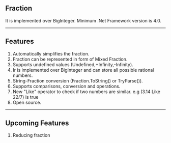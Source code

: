 ## Fraction ##
It is implemented over BigInteger. Minimum .Net Framework version is 4.0.

----------

## Features ##

 1. Automatically simplifies the fraction.
 2. Fraction can be represented in form of Mixed Fraction.
 3. Supports undefined values (Undefined,+Infinity,-Infinity).
 4. Ir is implemented over BigInteger and can store all possible rational numbers.
 5. String-Fraction conversion (Fraction.ToString() or TryParse()).
 7. Supports comparisons, conversion and operations.
 8. New "Like" operator to check if two numbers are similar. e.g (3.14 Like 22/7) is true
 9. Open source.

----------

## Upcoming Features ##

 1. Reducing fraction
